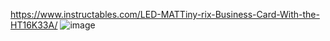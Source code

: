 https://www.instructables.com/LED-MATTiny-rix-Business-Card-With-the-HT16K33A/
![image](https://github.com/user-attachments/assets/8a6988e0-b03c-422f-8856-3d828273012c)
